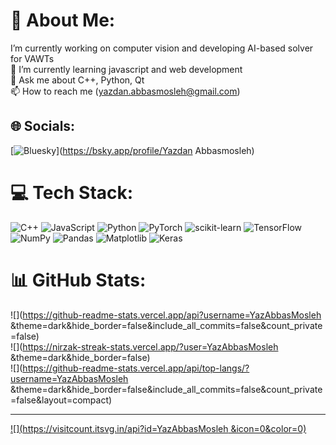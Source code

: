 # 💫 About Me:
I’m currently working on computer vision and developing AI-based solver for VAWTs<br>🌱 I’m currently learning javascript and web development<br>💬 Ask me about C++, Python, Qt<br>📫 How to reach me (yazdan.abbasmosleh@gmail.com)


## 🌐 Socials:
[![Bluesky](https://img.shields.io/badge/bluesky-0285FF?style=for-the-badge&logo=bluesky&logoColor=%23FFFFFF)](https://bsky.app/profile/Yazdan Abbasmosleh) 

# 💻 Tech Stack:
![C++](https://img.shields.io/badge/c++-%2300599C.svg?style=for-the-badge&logo=c%2B%2B&logoColor=white) ![JavaScript](https://img.shields.io/badge/javascript-%23323330.svg?style=for-the-badge&logo=javascript&logoColor=%23F7DF1E) ![Python](https://img.shields.io/badge/python-3670A0?style=for-the-badge&logo=python&logoColor=ffdd54) ![PyTorch](https://img.shields.io/badge/PyTorch-%23EE4C2C.svg?style=for-the-badge&logo=PyTorch&logoColor=white) ![scikit-learn](https://img.shields.io/badge/scikit--learn-%23F7931E.svg?style=for-the-badge&logo=scikit-learn&logoColor=white) ![TensorFlow](https://img.shields.io/badge/TensorFlow-%23FF6F00.svg?style=for-the-badge&logo=TensorFlow&logoColor=white) ![NumPy](https://img.shields.io/badge/numpy-%23013243.svg?style=for-the-badge&logo=numpy&logoColor=white) ![Pandas](https://img.shields.io/badge/pandas-%23150458.svg?style=for-the-badge&logo=pandas&logoColor=white) ![Matplotlib](https://img.shields.io/badge/Matplotlib-%23ffffff.svg?style=for-the-badge&logo=Matplotlib&logoColor=black) ![Keras](https://img.shields.io/badge/Keras-%23D00000.svg?style=for-the-badge&logo=Keras&logoColor=white)
# 📊 GitHub Stats:
![](https://github-readme-stats.vercel.app/api?username=YazAbbasMosleh &theme=dark&hide_border=false&include_all_commits=false&count_private=false)<br/>
![](https://nirzak-streak-stats.vercel.app/?user=YazAbbasMosleh &theme=dark&hide_border=false)<br/>
![](https://github-readme-stats.vercel.app/api/top-langs/?username=YazAbbasMosleh &theme=dark&hide_border=false&include_all_commits=false&count_private=false&layout=compact)

---
[![](https://visitcount.itsvg.in/api?id=YazAbbasMosleh &icon=0&color=0)](https://visitcount.itsvg.in)

<!-- Proudly created with GPRM ( https://gprm.itsvg.in ) -->
